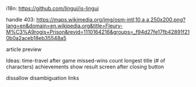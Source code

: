 
i18n: https://github.com/lingui/js-lingui


handle 403:
https://maps.wikimedia.org/img/osm-intl,10,a,a,250x200.png?lang=en&domain=en.wikipedia.org&title=Fleury-M%C3%A9rogis+Prison&revid=1110164216&groups=_f94d27fe17fb42891f210b0a2aceb18eb35548a5

article preview

Ideas:
time-travel after game
missed-wins count
longest title (# of characters)
achievements 
show result screen after closing button

dissallow disambiguation links